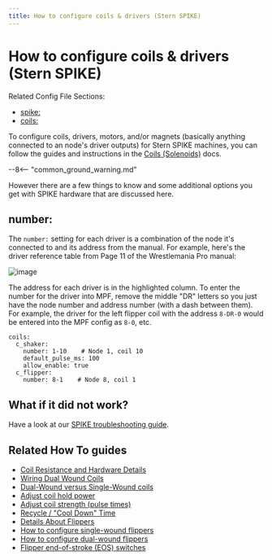 ```yaml
---
title: How to configure coils & drivers (Stern SPIKE)
---
```


# How to configure coils & drivers (Stern SPIKE)


Related Config File Sections:

* [spike:](../../config/spike.md)
* [coils:](../../config/coils.md)

To configure coils, drivers, motors, and/or magnets (basically anything
connected to an node's driver outputs) for Stern SPIKE machines, you
can follow the guides and instructions in the
[Coils (Solenoids)](../../mechs/coils/index.md) docs.

--8<-- "common_ground_warning.md"

However there are a few things to know and some additional options you
get with SPIKE hardware that are discussed here.

## number:

The `number:` setting for each driver is a combination of the node it's
connected to and its address from the manual. For example, here's the
driver reference table from Page 11 of the Wrestlemania Pro manual:

![image](../images/spike_driver_table.jpg)

The address for each driver is in the highlighted column. To enter the
number for the driver into MPF, remove the middle "DR" letters so you
just have the node number and address number (with a dash between them).
For example, the driver for the left flipper coil with the address
`8-DR-0` would be entered into the MPF config as `8-0`, etc.

``` mpf-config
coils:
  c_shaker:
    number: 1-10    # Node 1, coil 10
    default_pulse_ms: 100
    allow_enable: true
  c_flipper:
    number: 8-1    # Node 8, coil 1
```

## What if it did not work?

Have a look at our
[SPIKE troubleshooting guide](../../troubleshooting/index.md).

## Related How To guides

* [Coil Resistance and Hardware Details](../../mechs/coils/index.md)
* [Wiring Dual Wound Coils](../../mechs/coils/dual_wound_coils.md)
* [Dual-Wound versus Single-Wound coils](../../mechs/coils/dual_vs_single_wound.md)
* [Adjust coil hold power](../../mechs/coils/hold_power.md)
* [Adjust coil strength (pulse times)](../../mechs/coils/pulse_power.md)
* [Recycle / "Cool Down" Time](../../mechs/coils/recycle.md)
* [Details About Flippers](../../mechs/flippers/index.md)
* [How to configure single-wound flippers](../../mechs/flippers/single_wound.md)
* [How to configure dual-wound flippers](../../mechs/flippers/dual_wound.md)
* [Flipper end-of-stroke (EOS) switches](../../mechs/flippers/eos_switches.md)
